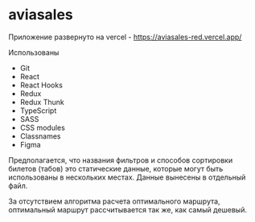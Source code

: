 # aviasales

Приложение развернуто на vercel - https://aviasales-red.vercel.app/

Использованы
- Git
- React
- React Hooks
- Redux
- Redux Thunk
- TypeScript
- SASS
- CSS modules
- Classnames
- Figma

Предполагается, что названия фильтров и способов сортировки билетов (табов) это статические данные, которые могут быть использованы в нескольких местах. Данные вынесены в отдельный файл.

За отсутствием алгоритма расчета оптимального маршрута, оптимальный маршрут рассчитывается так же, как самый дешевый.